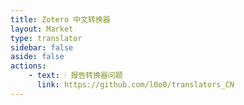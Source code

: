 ```yaml
---
title: Zotero 中文转换器
layout: Market
type: translator
sidebar: false
aside: false
actions:
    - text: 🕯 报告转换器问题
      link: https://github.com/l0o0/translators_CN
---
```

